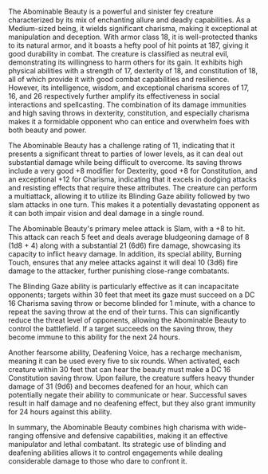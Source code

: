 The Abominable Beauty is a powerful and sinister fey creature characterized by its mix of enchanting allure and deadly capabilities. As a Medium-sized being, it wields significant charisma, making it exceptional at manipulation and deception. With armor class 18, it is well-protected thanks to its natural armor, and it boasts a hefty pool of hit points at 187, giving it good durability in combat. The creature is classified as neutral evil, demonstrating its willingness to harm others for its gain. It exhibits high physical abilities with a strength of 17, dexterity of 18, and constitution of 18, all of which provide it with good combat capabilities and resilience. However, its intelligence, wisdom, and exceptional charisma scores of 17, 16, and 26 respectively further amplify its effectiveness in social interactions and spellcasting. The combination of its damage immunities and high saving throws in dexterity, constitution, and especially charisma makes it a formidable opponent who can entice and overwhelm foes with both beauty and power.

The Abominable Beauty has a challenge rating of 11, indicating that it presents a significant threat to parties of lower levels, as it can deal out substantial damage while being difficult to overcome. Its saving throws include a very good +8 modifier for Dexterity, good +8 for Constitution, and an exceptional +12 for Charisma, indicating that it excels in dodging attacks and resisting effects that require these attributes. The creature can perform a multiattack, allowing it to utilize its Blinding Gaze ability followed by two slam attacks in one turn. This makes it a potentially devastating opponent as it can both impair vision and deal damage in a single round.

The Abominable Beauty's primary melee attack is Slam, with a +8 to hit. This attack can reach 5 feet and deals average bludgeoning damage of 8 (1d8 + 4) along with a substantial 21 (6d6) fire damage, showcasing its capacity to inflict heavy damage. In addition, its special ability, Burning Touch, ensures that any melee attacks against it will deal 10 (3d6) fire damage to the attacker, further punishing close-range combatants.

The Blinding Gaze ability is particularly effective as it can incapacitate opponents; targets within 30 feet that meet its gaze must succeed on a DC 16 Charisma saving throw or become blinded for 1 minute, with a chance to repeat the saving throw at the end of their turns. This can significantly reduce the threat level of opponents, allowing the Abominable Beauty to control the battlefield. If a target succeeds on the saving throw, they become immune to this ability for the next 24 hours.

Another fearsome ability, Deafening Voice, has a recharge mechanism, meaning it can be used every five to six rounds. When activated, each creature within 30 feet that can hear the beauty must make a DC 16 Constitution saving throw. Upon failure, the creature suffers heavy thunder damage of 31 (9d6) and becomes deafened for an hour, which can potentially negate their ability to communicate or hear. Successful saves result in half damage and no deafening effect, but they also grant immunity for 24 hours against this ability.

In summary, the Abominable Beauty combines high charisma with wide-ranging offensive and defensive capabilities, making it an effective manipulator and lethal combatant. Its strategic use of blinding and deafening abilities allows it to control engagements while dealing considerable damage to those who dare to confront it.